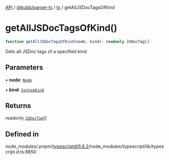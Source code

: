 [API](../../../../../packages.md) / [@kubb/parser-ts](../../../index.md) / [ts](../index.md) / getAllJSDocTagsOfKind

# getAllJSDocTagsOfKind()

```ts
function getAllJSDocTagsOfKind(node, kind): readonly JSDocTag[]
```

Gets all JSDoc tags of a specified kind

## Parameters

• **node**: [`Node`](../interfaces/Node.md)

• **kind**: [`SyntaxKind`](../enumerations/SyntaxKind.md)

## Returns

readonly [`JSDocTag`](../interfaces/JSDocTag.md)[]

## Defined in

node\_modules/.pnpm/typescript@5.6.2/node\_modules/typescript/lib/typescript.d.ts:8650
